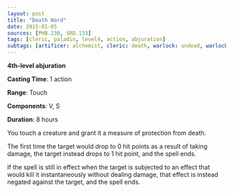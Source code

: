 ```yaml
---
layout: post
title: "Death Ward"
date: 2015-01-05
sources: [PHB.230, SRD.133]
tags: [cleric, paladin, level4, action, abjuration]
subtags: [artificer: alchemist, cleric: death, warlock: undead, warlock: undying]
---
```


**4th-level abjuration**

**Casting Time**: 1 action

**Range**: Touch

**Components**: V, S

**Duration**: 8 hours

You touch a creature and grant it a measure of protection from death.

The first time the target would drop to 0 hit points as a result of taking damage, the target instead drops to 1 hit point, and the spell ends.

If the spell is still in effect when the target is subjected to an effect that would kill it instantaneously without dealing damage, that effect is instead negated against the target, and the spell ends.
